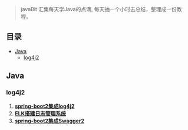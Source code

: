 > javaBit 汇集每天学Java的点滴, 每天抽一个小时去总结，整理成一份教程。

## 目录
- [Java](#java)
    - [log4j2](#log4j2)

## Java

### log4j2

1. **[spring-boot2集成log4j2](docs/log4j2/spring-boot2集成log4j2.md)**
2. **[ELK搭建日志管理系统](docs/elk/ELK搭建日志管理系统.md)**
3. **[spring-boot2集成Swagger2](docs/swagger/spring-boot2集成Swagger2.md)**